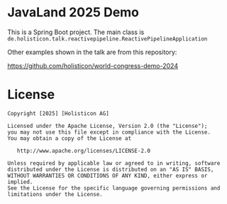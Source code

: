 JavaLand 2025 Demo
=======

This is a Spring Boot project. The main class is `de.holisticon.talk.reactivepipeline.ReactivePipelineApplication`

Other examples shown in the talk are from this repository:

https://github.com/holisticon/world-congress-demo-2024



License
=======
    Copyright [2025] [Holisticon AG]

    Licensed under the Apache License, Version 2.0 (the "License");
    you may not use this file except in compliance with the License.
    You may obtain a copy of the License at

       http://www.apache.org/licenses/LICENSE-2.0

    Unless required by applicable law or agreed to in writing, software
    distributed under the License is distributed on an "AS IS" BASIS,
    WITHOUT WARRANTIES OR CONDITIONS OF ANY KIND, either express or implied.
    See the License for the specific language governing permissions and
    limitations under the License.

